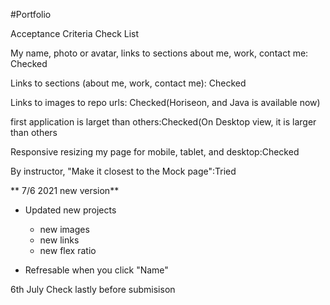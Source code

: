 #Portfolio

Acceptance Criteria Check List

My name, photo or avatar, links to sections about me, work, contact me: Checked 

Links to sections (about me, work, contact me): Checked

Links to images to repo urls: Checked(Horiseon, and Java is available now)

first application is larget than others:Checked(On Desktop view, it is larger than others

Responsive resizing my page for mobile, tablet, and desktop:Checked

By instructor, "Make it closest to the Mock page":Tried

** 7/6 2021 new version**

- Updated new projects
  - new images
  - new links
  - new flex ratio

- Refresable when you click "Name"


6th July Check lastly before submisison
